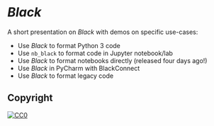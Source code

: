 # _Black_

A short presentation on _Black_ with demos on specific use-cases:

* Use _Black_ to format Python 3 code
* Use `nb_black` to format code in Jupyter notebook/lab
* Use _Black_ to format notebooks directly (released four days ago!)
* Use _Black_ in PyCharm with BlackConnect
* Use _Black_ to format legacy code

## Copyright

<a rel="license" href="https://creativecommons.org/publicdomain/zero/1.0/">
    <img src="https://licensebuttons.net/p/zero/1.0/88x31.png" style="border-style: none;" alt="CC0" />
</a>